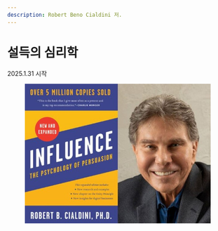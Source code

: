```yaml
---
description: Robert Beno Cialdini 저.
---
```


# 설득의 심리학

2025.1.31 시작

<figure><img src="../../.gitbook/assets/image (12).png" alt=""><figcaption></figcaption></figure>
